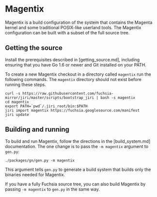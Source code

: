 # Magentix

Magentix is a build configuration of the system that contains the Magenta
kernel and some traditional POSIX-like userland tools. The Magentix
configuration can be built with a subset of the full source tree.

## Getting the source

Install the prerequisites described in [getting_source.md], including ensuring
that you have Go 1.6 or newer and Git installed on your PATH.

To create a new Magentix checkout in a directory called `magentix` run the
following commands. The `magentix` directory should not exist before running
these steps.

```
curl -s https://raw.githubusercontent.com/fuchsia-mirror/jiri/master/scripts/bootstrap_jiri | bash -s magentix
cd magentix
export PATH=`pwd`/.jiri_root/bin:$PATH
jiri import magentix https://fuchsia.googlesource.com/manifest
jiri update
```

## Building and running

To build and run Magentix, follow the directions in the [build_system.md]
documentation. The one change is to pass the `-m magentix` argument to
`gen.py`:

```
./packages/gn/gen.py -m magentix
```

This argument tells `gen.py` to generate a build system that builds only the
binaries needed for Magentix.

If you have a fully Fuchsia source tree, you can also build Magentix by passing
`-m magentix` to `gen.py` in the same way.
